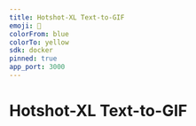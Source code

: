 ```yaml
---
title: Hotshot-XL Text-to-GIF
emoji: 🤙
colorFrom: blue
colorTo: yellow
sdk: docker
pinned: true
app_port: 3000
---
```


#  Hotshot-XL Text-to-GIF
